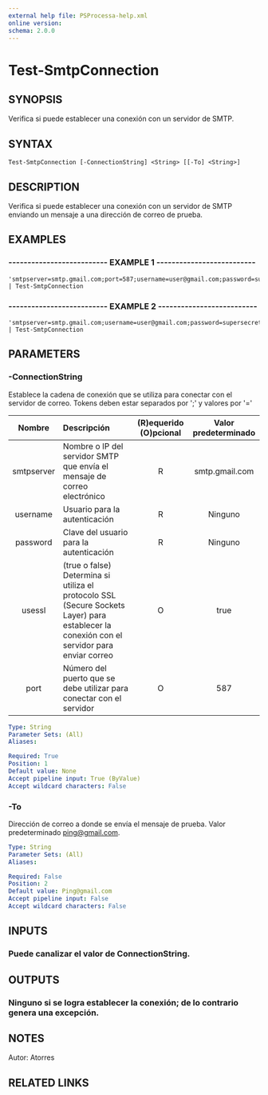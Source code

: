 ```yaml
---
external help file: PSProcessa-help.xml
online version: 
schema: 2.0.0
---
```


# Test-SmtpConnection

## SYNOPSIS
Verifica si puede establecer una conexión con un servidor de SMTP.

## SYNTAX

```
Test-SmtpConnection [-ConnectionString] <String> [[-To] <String>]
```

## DESCRIPTION
Verifica si puede establecer una conexión con un servidor de SMTP enviando un mensaje a una dirección de correo de prueba.

## EXAMPLES

### -------------------------- EXAMPLE 1 --------------------------
```
'smtpserver=smtp.gmail.com;port=587;username=user@gmail.com;password=supersecret;usessl=true' | Test-SmtpConnection
```

### -------------------------- EXAMPLE 2 --------------------------
```
'smtpserver=smtp.gmail.com;username=user@gmail.com;password=supersecret' | Test-SmtpConnection
```

## PARAMETERS

### -ConnectionString
Establece la cadena de conexión que se utiliza para conectar con el servidor de correo.
Tokens deben estar separados por ';' y valores por '='

| Nombre | Descripción | (R)equerido (O)pcional | Valor predeterminado |
| :--------:|:-------------|:---:|:---: |
| smtpserver | Nombre o IP del servidor SMTP que envía el mensaje de correo electrónico | R | smtp.gmail.com |
| username | Usuario para la autenticación | R | Ninguno |
| password | Clave del usuario para la autenticación | R | Ninguno |
| usessl | (true o false) Determina si utiliza el protocolo SSL (Secure Sockets Layer) para establecer la conexión con el servidor para enviar correo | O | true |
| port | Número del puerto que se debe utilizar para conectar con el servidor | O | 587 |

```yaml
Type: String
Parameter Sets: (All)
Aliases: 

Required: True
Position: 1
Default value: None
Accept pipeline input: True (ByValue)
Accept wildcard characters: False
```

### -To
Dirección de correo a donde se envía el mensaje de prueba.
Valor predeterminado ping@gmail.com.

```yaml
Type: String
Parameter Sets: (All)
Aliases: 

Required: False
Position: 2
Default value: Ping@gmail.com
Accept pipeline input: False
Accept wildcard characters: False
```

## INPUTS

### Puede canalizar el valor de ConnectionString.

## OUTPUTS

### Ninguno si se logra establecer la conexión; de lo contrario genera una excepción.

## NOTES
Autor: Atorres

## RELATED LINKS

